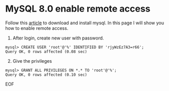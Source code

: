 # MySQL 8.0 enable remote access
Follow this [article](http://www.henryxi.com/install-mysql-in-centos) to download and install mysql. In this page I will
show you how to enable remote access.

1. After login, create new user with password.
```
mysql> CREATE USER 'root'@'%' IDENTIFIED BY 'rjyWzEz7A3=r66';
Query OK, 0 rows affected (0.08 sec)
```
2. Give the privileges
```
mysql> GRANT ALL PRIVILEGES ON *.* TO 'root'@'%';
Query OK, 0 rows affected (0.10 sec)
```

EOF